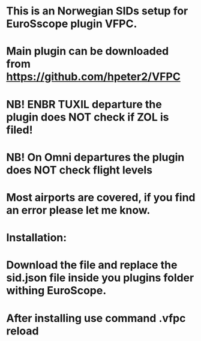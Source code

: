 # This is an Norwegian SIDs setup for EuroSscope plugin VFPC.
# Main plugin can be downloaded from https://github.com/hpeter2/VFPC
# NB! ENBR TUXIL departure the plugin does NOT check if ZOL is filed!
# NB! On Omni departures the plugin does NOT check flight levels
# Most airports are covered, if you find an error please let me know.
#
# Installation:
# Download the file and replace the sid.json file inside you plugins folder withing EuroScope.
#
# After installing use command .vfpc reload 